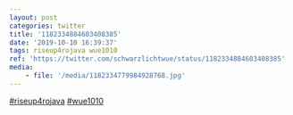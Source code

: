 ```yaml
---
layout: post
categories: twitter
title: '1182334884603408385'
date: '2019-10-10 16:39:37'
tags: riseup4rojava wue1010
ref: 'https://twitter.com/schwarzlichtwue/status/1182334884603408385'
media:
    - file: '/media/1182334779984928768.jpg'
---
```

[#riseup4rojava](/t/riseup4rojava) [#wue1010](/t/wue1010) 